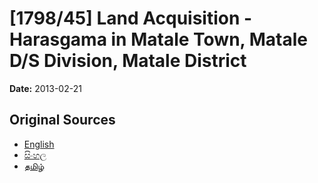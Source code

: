 # [1798/45] Land Acquisition - Harasgama in Matale Town, Matale D/S Division, Matale District

**Date:** 2013-02-21

## Original Sources

- [English](https://documents.gov.lk/view/extra-gazettes/2013/2/1798-45_E.pdf)
- [සිංහල](https://documents.gov.lk/view/extra-gazettes/2013/2/1798-45_S.pdf)
- [தமிழ்](https://documents.gov.lk/view/extra-gazettes/2013/2/1798-45_T.pdf)
